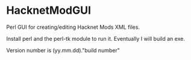 # HacknetModGUI
Perl GUI for creating/editing Hacknet Mods XML files.

Install perl and the perl-tk module to run it.
Eventually I will build an exe.

Version number is (yy.mm.dd)."build number"
